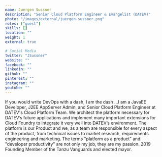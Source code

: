 ```yaml
---
name: Juergen Sussner
description: "Senior Cloud Platform Engineer & Evangelist​ (DATEV)​"
photo: "/images/external/juergen-sussner.png"
roles: ["guest"]
skills: []
location: ""
weight: 1
external: true

# Social Media
twitter: "JSussner"
website: ""
facebook: ""
linkedin: ""
github: ""
pinterest: ""
instagram: ""
youtube: ""
---
```


If you would write DevOps with a dash, I am the dash ...I am a JavaEE Developer, J2EE AppServer Admin, and Senior Cloud Platform Engineer at DATEV's Cloud Platform Team. We architect the platform necessary for DATEV’s future applications and implement many important extensions for Cloud Foundry to integrate it very well into DATEV’s environment. The platform is our Product and we, as a team are responsible for every aspect of the product, from technical issues to market research, requirements engineering and marketing. The terms "platform as a product" and "developer productivity" are not only my job, they are my passion. 2019 Founding Member of the Tanzu Vanguards and elected mayor.
